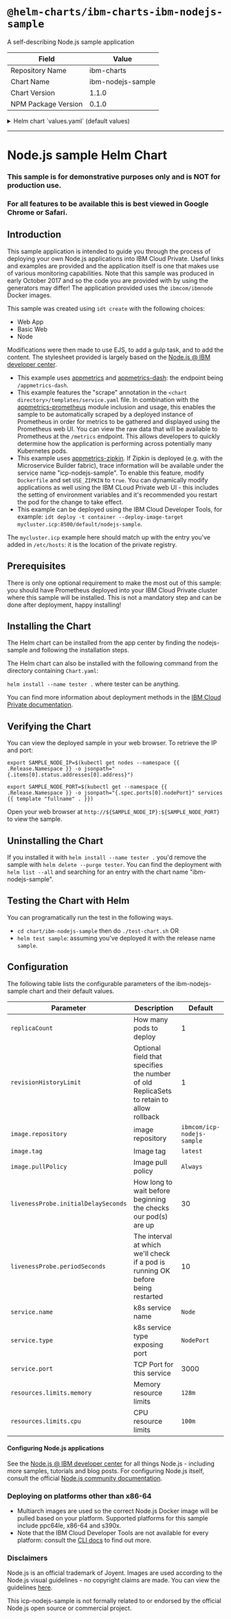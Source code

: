 # `@helm-charts/ibm-charts-ibm-nodejs-sample`

A self-describing Node.js sample application

| Field               | Value             |
| ------------------- | ----------------- |
| Repository Name     | ibm-charts        |
| Chart Name          | ibm-nodejs-sample |
| Chart Version       | 1.1.0             |
| NPM Package Version | 0.1.0             |

<details>

<summary>Helm chart `values.yaml` (default values)</summary>

```yaml
# Licensed Materials - Property of IBM
# (C) Copyright IBM Corp. 2017. All Rights Reserved.
# US Government Users Restricted Rights - Use, duplication or disclosure restricted by GSA ADP Schedule Contract with IBM Corp.
replicaCount: 1
revisionHistoryLimit: 1
image:
  repository: ibmcom/icp-nodejs-sample
  tag: latest
  pullPolicy: Always
livenessProbe:
  initialDelaySeconds: 30
  periodSeconds: 10
service:
  name: Node
  type: NodePort
  port: 3000
resources:
  limits:
    cpu: 100m
    memory: 128Mi
  requests:
    cpu: 100m
    memory: 128Mi
```

</details>

---

# Node.js sample Helm Chart

### This sample is for demonstrative purposes only and is NOT for production use.

### For all features to be available this is best viewed in Google Chrome or Safari.

## Introduction

This sample application is intended to guide you through the process of deploying your own Node.js applications into IBM Cloud Private. Useful links and examples are provided and the application itself is one that makes use of various monitoring capabilities. Note that this sample was produced in early October 2017 and so the code you are provided with by using the generators may differ! The application provided uses the `ibmcom/ibmnode` Docker images.

This sample was created using `idt create` with the following choices:

- Web App
- Basic Web
- Node

Modifications were then made to use EJS, to add a gulp task, and to add the content. The stylesheet provided is largely based on the [Node.js @ IBM developer center](https://developer.ibm.com/node).

- This example uses [appmetrics](https://github.com/RuntimeTools/appmetrics) and [appmetrics-dash](https://github.com/RuntimeTools/appmetrics-dash): the endpoint being `/appmetrics-dash`.
- This example features the "scrape" annotation in the `<chart directory>/templates/service.yaml` file. In combination with the [appmetrics-prometheus](https://github.com/RuntimeTools/appmetrics-prometheus) module inclusion and usage, this enables the sample to be automatically scraped by a deployed instance of Prometheus in order for metrics to be gathered and displayed using the Prometheus web UI. You can view the raw data that will be available to Prometheus at the `/metrics` endpoint.
  This allows developers to quickly determine how the application is performing across potentially many Kubernetes pods.
- This example uses [appmetrics-zipkin](https://github.com/RuntimeTools/appmetrics-zipkin). If Zipkin is deployed (e.g. with the Microservice Builder fabric), trace information will be available under the service name "icp-nodejs-sample". To enable this feature, modify `Dockerfile` and set `USE_ZIPKIN` to `true`. You can dynamically modify applications as well using the IBM CLoud Private web UI - this includes the setting of environment variables and it's recommended you restart the pod for the change to take effect.
- This example can be deployed using the IBM Cloud Developer Tools, for example: `idt deploy -t container --deploy-image-target mycluster.icp:8500/default/nodejs-sample`.

The `mycluster.icp` example here should match up with the entry you've added in `/etc/hosts`: it is the location of the private registry.

## Prerequisites

There is only one optional requirement to make the most out of this sample: you should have Prometheus deployed into your IBM Cloud Private cluster where this sample will be installed. This is not a mandatory step and can be done after deployment, happy installing!

## Installing the Chart

The Helm chart can be installed from the app center by finding the nodejs-sample and following the installation steps.

The Helm chart can also be installed with the following command from the directory containing `Chart.yaml`:

`helm install --name tester .` where tester can be anything.

You can find more information about deployment methods in the [IBM Cloud Private documentation](https://www.ibm.com/support/knowledgecenter/SSBS6K/product_welcome_cloud_private.html).

## Verifying the Chart

You can view the deployed sample in your web browser. To retrieve the IP and port:

`export SAMPLE_NODE_IP=$(kubectl get nodes --namespace {{ .Release.Namespace }} -o jsonpath="{.items[0].status.addresses[0].address}")`

`export SAMPLE_NODE_PORT=$(kubectl get --namespace {{ .Release.Namespace }} -o jsonpath="{.spec.ports[0].nodePort}" services {{ template "fullname" . }})`

Open your web browser at `http://${SAMPLE_NODE_IP}:${SAMPLE_NODE_PORT}` to view the sample.

## Uninstalling the Chart

If you installed it with `helm install --name tester .` you'd remove the sample with `helm delete --purge tester`. You can find the deployment with `helm list --all` and searching for an entry with the chart name "ibm-nodejs-sample".

## Testing the Chart with Helm

You can programatically run the test in the following ways.

- `cd chart/ibm-nodejs-sample` then do `./test-chart.sh` OR
- `helm test sample`: assuming you've deployed it with the release name `sample`.

## Configuration

The following table lists the configurable parameters of the ibm-nodejs-sample chart and their default values.

| Parameter                           | Description                                                                             | Default                    |
| ----------------------------------- | --------------------------------------------------------------------------------------- | -------------------------- |
| `replicaCount`                      | How many pods to deploy                                                                 | 1                          |
| `revisionHistoryLimit`              | Optional field that specifies the number of old ReplicaSets to retain to allow rollback | 1                          |
| `image.repository`                  | image repository                                                                        | `ibmcom/icp-nodejs-sample` |
| `image.tag`                         | Image tag                                                                               | `latest`                   |
| `image.pullPolicy`                  | Image pull policy                                                                       | `Always`                   |
| `livenessProbe.initialDelaySeconds` | How long to wait before beginning the checks our pod(s) are up                          | 30                         |
| `livenessProbe.periodSeconds`       | The interval at which we'll check if a pod is running OK before being restarted         | 10                         |
| `service.name`                      | k8s service name                                                                        | `Node`                     |
| `service.type`                      | k8s service type exposing port                                                          | `NodePort`                 |
| `service.port`                      | TCP Port for this service                                                               | 3000                       |
| `resources.limits.memory`           | Memory resource limits                                                                  | `128m`                     |
| `resources.limits.cpu`              | CPU resource limits                                                                     | `100m`                     |

#### Configuring Node.js applications

See the [Node.js @ IBM developer center](https://developer.ibm.com/node/) for all things Node.js - including more samples, tutorials and blog posts. For configuring Node.js itself, consult the official [Node.js community documentation](https://nodejs.org/en/docs/).

### Deploying on platforms other than x86-64

- Multiarch images are used so the correct Node.js Docker image will be pulled based on your platform. Supported platforms for this sample include ppc64le, x86-64 and s390x.
- Note that the IBM Cloud Developer Tools are not available for every platform: consult the [CLI docs](https://www.ibm.com/cloud/cli) to find out more.

### Disclaimers

Node.js is an official trademark of Joyent. Images are used according to the Node.js visual guidelines - no copyright claims are made. You can view the guidelines [here](https://nodejs.org/static/documents/foundation-visual-guidelines.pdf).

This icp-nodejs-sample is not formally related to or endorsed by the official Node.js open source or commercial project.
